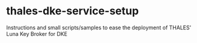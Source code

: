 # thales-dke-service-setup
Instructions and small scripts/samples to ease the deployment of THALES' Luna Key Broker for DKE
